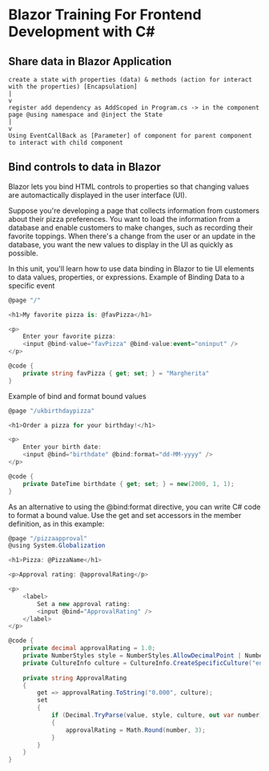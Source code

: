 # Blazor Training For Frontend Development with C#

## Share data in Blazor Application
```
create a state with properties (data) & methods (action for interact with the properties) [Encapsulation]
|
v
register add dependency as AddScoped in Program.cs -> in the component page @using namespace and @inject the State
|
v
Using EventCallBack as [Parameter] of component for parent component to interact with child component
```
## Bind controls to data in Blazor
Blazor lets you bind HTML controls to properties so that changing values are automactically displayed in the user interface (UI).

Suppose you're developing a page that collects information from customers about their pizza preferences. You want to load the information from a database and enable customers to make changes, such as recording their favorite toppings. When there's a change from the user or an update in the database, you want the new values to display in the UI as quickly as possible.

In this unit, you'll learn how to use data binding in Blazor to tie UI elements to data values, properties, or expressions.
Example of Binding Data to a specific event
```C#
@page "/"

<h1>My favorite pizza is: @favPizza</h1>

<p>
    Enter your favorite pizza:
    <input @bind-value="favPizza" @bind-value:event="oninput" />
</p>

@code {
    private string favPizza { get; set; } = "Margherita"
}
```
Example of bind and format bound values
```C#
@page "/ukbirthdaypizza"

<h1>Order a pizza for your birthday!</h1>

<p>
    Enter your birth date:
    <input @bind="birthdate" @bind:format="dd-MM-yyyy" />
</p>

@code {
    private DateTime birthdate { get; set; } = new(2000, 1, 1);
}
```
As an alternative to using the @bind:format directive, you can write C# code to format a bound value. Use the get and set accessors in the member definition, as in this example:
```C#
@page "/pizzaapproval"
@using System.Globalization

<h1>Pizza: @PizzaName</h1>

<p>Approval rating: @approvalRating</p>

<p>
    <label>
        Set a new approval rating:
        <input @bind="ApprovalRating" />
    </label>
</p>

@code {
    private decimal approvalRating = 1.0;
    private NumberStyles style = NumberStyles.AllowDecimalPoint | NumberStyles.AllowLeadingSign;
    private CultureInfo culture = CultureInfo.CreateSpecificCulture("en-US");
    
    private string ApprovalRating
    {
        get => approvalRating.ToString("0.000", culture);
        set
        {
            if (Decimal.TryParse(value, style, culture, out var number))
            {
                approvalRating = Math.Round(number, 3);
            }
        }
    }
}
```